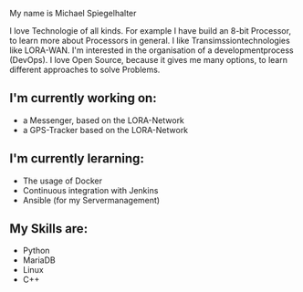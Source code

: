
<!--
**Spiegie/Spiegie** is a ✨ _special_ ✨ repository because its `README.md` (this file) appears on your GitHub profile.

Here are some ideas to get you started:

- 🔭 I’m currently working on ...
- 🌱 I’m currently learning ...
- 👯 I’m looking to collaborate on ...
- 🤔 I’m looking for help with ...
- 💬 Ask me about ...
- 📫 How to reach me: ...
- 😄 Pronouns: ...
- ⚡ Fun fact: ...
-->

My name is Michael Spiegelhalter

I love Technologie of all kinds. For example I have build an 8-bit Processor, to learn more about Processors in general. I like Transimssiontechnologies like LORA-WAN. I'm interested in the organisation of a developmentprocess (DevOps). I love Open Source, because it gives me many options, to learn different approaches to solve Problems.

## I'm currently working on:

- a Messenger, based on the LORA-Network
- a GPS-Tracker based on the LORA-Network

## I'm currently lerarning: 

- The usage of Docker
- Continuous integration with Jenkins
- Ansible (for my Servermanagement)

## My Skills are:
- Python
- MariaDB
- Linux
- C++

